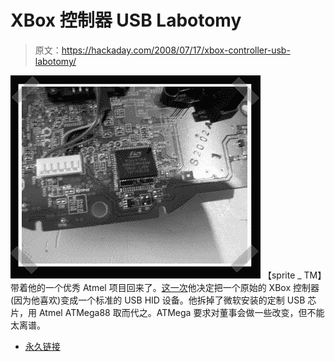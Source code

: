 # XBox 控制器 USB Labotomy

> 原文：<https://hackaday.com/2008/07/17/xbox-controller-usb-labotomy/>

![](img/8bee21c50aa452d17e8c295e2e995f9c.png)
【sprite _ TM】带着他的一个优秀 Atmel 项目回来了。[这一次](http://spritesmods.com/?art=xpad)他决定把一个原始的 XBox 控制器(因为他喜欢)变成一个标准的 USB HID 设备。他拆掉了微软安装的定制 USB 芯片，用 Atmel ATMega88 取而代之。ATMega 要求对董事会做一些改变，但不能太离谱。

*   [永久链接](http://spritesmods.com/?art=xpad)